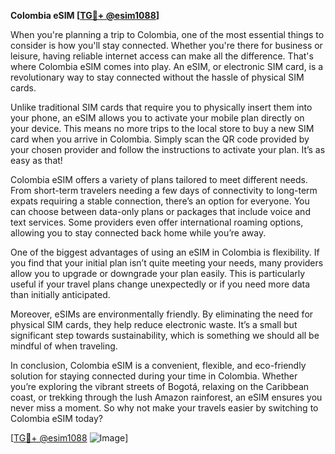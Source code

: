 **Colombia eSIM [[TG💪+ @esim1088](https://t.me/s/esim1088)]**

When you're planning a trip to Colombia, one of the most essential things to consider is how you'll stay connected. Whether you're there for business or leisure, having reliable internet access can make all the difference. That's where Colombia eSIM comes into play. An eSIM, or electronic SIM card, is a revolutionary way to stay connected without the hassle of physical SIM cards.

Unlike traditional SIM cards that require you to physically insert them into your phone, an eSIM allows you to activate your mobile plan directly on your device. This means no more trips to the local store to buy a new SIM card when you arrive in Colombia. Simply scan the QR code provided by your chosen provider and follow the instructions to activate your plan. It’s as easy as that!

Colombia eSIM offers a variety of plans tailored to meet different needs. From short-term travelers needing a few days of connectivity to long-term expats requiring a stable connection, there’s an option for everyone. You can choose between data-only plans or packages that include voice and text services. Some providers even offer international roaming options, allowing you to stay connected back home while you’re away.

One of the biggest advantages of using an eSIM in Colombia is flexibility. If you find that your initial plan isn’t quite meeting your needs, many providers allow you to upgrade or downgrade your plan easily. This is particularly useful if your travel plans change unexpectedly or if you need more data than initially anticipated.

Moreover, eSIMs are environmentally friendly. By eliminating the need for physical SIM cards, they help reduce electronic waste. It’s a small but significant step towards sustainability, which is something we should all be mindful of when traveling.

In conclusion, Colombia eSIM is a convenient, flexible, and eco-friendly solution for staying connected during your time in Colombia. Whether you’re exploring the vibrant streets of Bogotá, relaxing on the Caribbean coast, or trekking through the lush Amazon rainforest, an eSIM ensures you never miss a moment. So why not make your travels easier by switching to Colombia eSIM today? 

[[TG💪+ @esim1088](https://t.me/s/esim1088) ![Image](https://i.postimg.cc/Y0z9fWf4/image.png)]